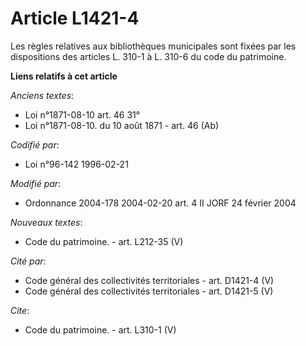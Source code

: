 # Article L1421-4

Les règles relatives aux bibliothèques municipales sont fixées par les dispositions des articles L. 310-1 à L. 310-6 du code
du patrimoine.

**Liens relatifs à cet article**

_Anciens textes_:

  - Loi n°1871-08-10 art. 46 31°
  - Loi n°1871-08-10. du 10 août 1871 - art. 46 (Ab)

_Codifié par_:

  - Loi n°96-142 1996-02-21

_Modifié par_:

  - Ordonnance 2004-178 2004-02-20 art. 4 II JORF 24 février 2004

_Nouveaux textes_:

  - Code du patrimoine. - art. L212-35 (V)

_Cité par_:

  - Code général des collectivités territoriales - art. D1421-4 (V)
  - Code général des collectivités territoriales - art. D1421-5 (V)

_Cite_:

  - Code du patrimoine. - art. L310-1 (V)
